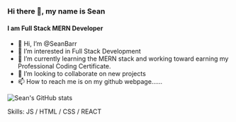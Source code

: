 ### Hi there 👋, my name is Sean
#### I am Full Stack MERN Developer
- 👋 Hi, I’m @SeanBarr
- 👀 I’m interested in Full Stack Development
- 🌱 I’m currently learning the MERN stack and working toward earning my Professional Coding Certificate. 
- 💞️ I’m looking to collaborate on new projects
- 📫 How to reach me is on my github webpage......

![Sean's GitHub stats](https://github-readme-stats.vercel.app/api?username=SeanBarr&theme=dark&show_icons=true)

<!---
SeanBarr/SeanBarr is a ✨ special ✨ repository because its `README.md` (this file) appears on your GitHub profile.
You can click the Preview link to take a look at your changes.
--->

Skills: JS / HTML / CSS / REACT












